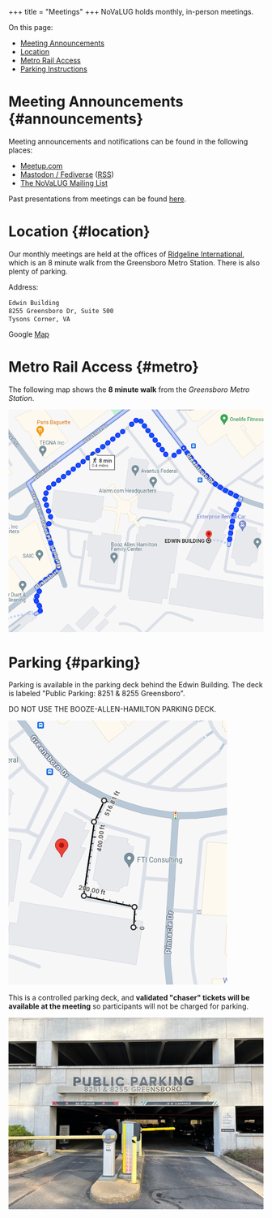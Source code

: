 +++
title = "Meetings"
+++
NoVaLUG holds monthly, in-person meetings.

On this page:
* [Meeting Announcements](#announcements)
* [Location](#location)
* [Metro Rail Access](#metro)
* [Parking Instructions](#parking)

# Meeting Announcements {#announcements}

Meeting announcements and notifications
can be found in the following places:

* [Meetup.com](https://www.meetup.com/novalug/)
* [Mastodon / Fediverse](https://fosstodon.org/@novalug) ([RSS](https://fosstodon.org/@novalug.rss))
* [The NoVaLUG Mailing List](https://lists.firemountain.net/pipermail/novalug/)

Past presentations from meetings can be found [here](@/presentations/_index.md).

# Location {#location}

Our monthly meetings are held at the offices of [Ridgeline International](https://www.ridgelineintl.com/), 
which is an 8 minute walk from the Greensboro Metro Station. There is also plenty of parking.

Address:

    Edwin Building
    8255 Greensboro Dr, Suite 500
    Tysons Corner, VA

Google [Map](https://maps.app.goo.gl/Khbej6vji4HrPonP7)

# Metro Rail Access {#metro}

The following map shows the **8 minute walk** from the _Greensboro Metro Station_.

![](metro_to_ridgeline.png)

# Parking {#parking}

Parking is available in the parking deck behind the Edwin Building. The deck
is labeled "Public Parking: 8251 & 8255 Greensboro".

DO NOT USE THE BOOZE-ALLEN-HAMILTON PARKING DECK.

![](parking_at_ridgeline.png)

This is a controlled parking deck, and **validated "chaser" tickets will
be available at the meeting** so participants will not be charged for parking.

![](edwin_parking.jpeg)
